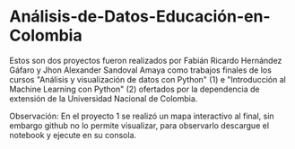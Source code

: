 # Análisis-de-Datos-Educación-en-Colombia
Estos son dos proyectos fueron realizados por Fabián Ricardo Hernández Gáfaro y Jhon Alexander Sandoval Amaya
como trabajos finales de los cursos  "Análisis y visualización de datos con Python" (1) e "Introducción al Machine Learning con Python" (2)
ofertados por la dependencia de extensión de la Universidad Nacional de Colombia.

Observación: En el proyecto 1 se realizó un mapa interactivo al final, sin embargo github no lo permite visualizar,
para observarlo descargue el notebook y ejecute en su consola.

